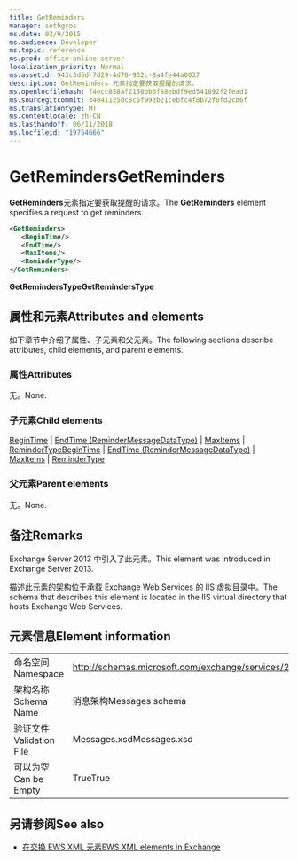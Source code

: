 ```yaml
---
title: GetReminders
manager: sethgros
ms.date: 03/9/2015
ms.audience: Developer
ms.topic: reference
ms.prod: office-online-server
localization_priority: Normal
ms.assetid: 943c3d5d-7d29-4d70-932c-8a4fe44a0037
description: GetReminders 元素指定要获取提醒的请求。
ms.openlocfilehash: f4ecc858af2150bb3f88ebdf9ed541892f2fead1
ms.sourcegitcommit: 34041125dc8c5f993b21cebfc4f8b72f0fd2cb6f
ms.translationtype: MT
ms.contentlocale: zh-CN
ms.lasthandoff: 06/11/2018
ms.locfileid: "19754666"
---
```

# <a name="getreminders"></a><span data-ttu-id="927c1-103">GetReminders</span><span class="sxs-lookup"><span data-stu-id="927c1-103">GetReminders</span></span>

<span data-ttu-id="927c1-104">**GetReminders**元素指定要获取提醒的请求。</span><span class="sxs-lookup"><span data-stu-id="927c1-104">The **GetReminders** element specifies a request to get reminders.</span></span> 
  
```XML
<GetReminders>
   <BeginTime/>
   <EndTime/>
   <MaxItems/>
   <ReminderType/>
</GetReminders>

```

 <span data-ttu-id="927c1-105">**GetRemindersType**</span><span class="sxs-lookup"><span data-stu-id="927c1-105">**GetRemindersType**</span></span>
## <a name="attributes-and-elements"></a><span data-ttu-id="927c1-106">属性和元素</span><span class="sxs-lookup"><span data-stu-id="927c1-106">Attributes and elements</span></span>

<span data-ttu-id="927c1-107">如下章节中介绍了属性、子元素和父元素。</span><span class="sxs-lookup"><span data-stu-id="927c1-107">The following sections describe attributes, child elements, and parent elements.</span></span>
  
### <a name="attributes"></a><span data-ttu-id="927c1-108">属性</span><span class="sxs-lookup"><span data-stu-id="927c1-108">Attributes</span></span>

<span data-ttu-id="927c1-109">无。</span><span class="sxs-lookup"><span data-stu-id="927c1-109">None.</span></span>
  
### <a name="child-elements"></a><span data-ttu-id="927c1-110">子元素</span><span class="sxs-lookup"><span data-stu-id="927c1-110">Child elements</span></span>

<span data-ttu-id="927c1-111">[BeginTime](begintime.md) | [EndTime (ReminderMessageDataType)](endtime-remindermessagedatatype.md) | [MaxItems](maxitems.md) | [ReminderType](remindertype.md)</span><span class="sxs-lookup"><span data-stu-id="927c1-111">[BeginTime](begintime.md) | [EndTime (ReminderMessageDataType)](endtime-remindermessagedatatype.md) | [MaxItems](maxitems.md) | [ReminderType](remindertype.md)</span></span>
  
### <a name="parent-elements"></a><span data-ttu-id="927c1-112">父元素</span><span class="sxs-lookup"><span data-stu-id="927c1-112">Parent elements</span></span>

<span data-ttu-id="927c1-113">无。</span><span class="sxs-lookup"><span data-stu-id="927c1-113">None.</span></span>
  
## <a name="remarks"></a><span data-ttu-id="927c1-114">备注</span><span class="sxs-lookup"><span data-stu-id="927c1-114">Remarks</span></span>

<span data-ttu-id="927c1-115">Exchange Server 2013 中引入了此元素。</span><span class="sxs-lookup"><span data-stu-id="927c1-115">This element was introduced in Exchange Server 2013.</span></span>
  
<span data-ttu-id="927c1-116">描述此元素的架构位于承载 Exchange Web Services 的 IIS 虚拟目录中。</span><span class="sxs-lookup"><span data-stu-id="927c1-116">The schema that describes this element is located in the IIS virtual directory that hosts Exchange Web Services.</span></span>
  
## <a name="element-information"></a><span data-ttu-id="927c1-117">元素信息</span><span class="sxs-lookup"><span data-stu-id="927c1-117">Element information</span></span>

|||
|:-----|:-----|
|<span data-ttu-id="927c1-118">命名空间</span><span class="sxs-lookup"><span data-stu-id="927c1-118">Namespace</span></span>  <br/> |http://schemas.microsoft.com/exchange/services/2006/messages  <br/> |
|<span data-ttu-id="927c1-119">架构名称</span><span class="sxs-lookup"><span data-stu-id="927c1-119">Schema Name</span></span>  <br/> |<span data-ttu-id="927c1-120">消息架构</span><span class="sxs-lookup"><span data-stu-id="927c1-120">Messages schema</span></span>  <br/> |
|<span data-ttu-id="927c1-121">验证文件</span><span class="sxs-lookup"><span data-stu-id="927c1-121">Validation File</span></span>  <br/> |<span data-ttu-id="927c1-122">Messages.xsd</span><span class="sxs-lookup"><span data-stu-id="927c1-122">Messages.xsd</span></span>  <br/> |
|<span data-ttu-id="927c1-123">可以为空</span><span class="sxs-lookup"><span data-stu-id="927c1-123">Can be Empty</span></span>  <br/> |<span data-ttu-id="927c1-124">True</span><span class="sxs-lookup"><span data-stu-id="927c1-124">True</span></span>  <br/> |
   
## <a name="see-also"></a><span data-ttu-id="927c1-125">另请参阅</span><span class="sxs-lookup"><span data-stu-id="927c1-125">See also</span></span>



- [<span data-ttu-id="927c1-126">在交换 EWS XML 元素</span><span class="sxs-lookup"><span data-stu-id="927c1-126">EWS XML elements in Exchange</span></span>](ews-xml-elements-in-exchange.md)

